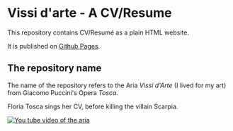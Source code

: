 # Vissi d'arte - A CV/Resume

This repository contains CV/Resumé as a plain HTML website.

It is published on [Github Pages](https://giacomo-dantonio.github.io/vissi_darte/).

## The repository name

The name of the repository refers to the Aria
*Vissi d'Arte* (I lived for my art) from Giacomo Puccini's Opera
*Tosca*.

Floria Tosca sings her CV, before killing the villain Scarpia.

[![You tube video of the aria](http://img.youtube.com/vi/Nk5KrlxePzI/0.jpg)](http://www.youtube.com/watch?v=Nk5KrlxePzI)

